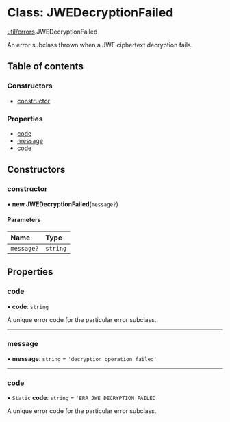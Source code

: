 # Class: JWEDecryptionFailed

[util/errors](../modules/util_errors.md).JWEDecryptionFailed

An error subclass thrown when a JWE ciphertext decryption fails.

## Table of contents

### Constructors

- [constructor](util_errors.JWEDecryptionFailed.md#constructor)

### Properties

- [code](util_errors.JWEDecryptionFailed.md#code)
- [message](util_errors.JWEDecryptionFailed.md#message)
- [code](util_errors.JWEDecryptionFailed.md#code)

## Constructors

### constructor

• **new JWEDecryptionFailed**(`message?`)

#### Parameters

| Name | Type |
| :------ | :------ |
| `message?` | `string` |

## Properties

### code

• **code**: `string`

A unique error code for the particular error subclass.

___

### message

• **message**: `string` = `'decryption operation failed'`

___

### code

▪ `Static` **code**: `string` = `'ERR_JWE_DECRYPTION_FAILED'`

A unique error code for the particular error subclass.
